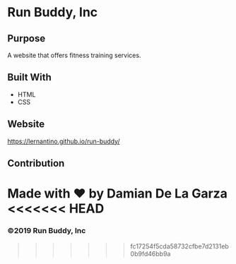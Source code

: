 # Run Buddy, Inc

## Purpose
A website that offers fitness training services. 

## Built With
* HTML
* CSS

## Website
https://lernantino.github.io/run-buddy/

## Contribution
Made with ❤️ by Damian De La Garza
<<<<<<< HEAD
=======

### ©️2019 Run Buddy, Inc 
>>>>>>> fc17254f5cda58732cfbe7d2131eb0b9fd46bb9a
